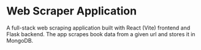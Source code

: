 # Web Scraper Application

A full-stack web scraping application built with React (Vite) frontend and Flask backend. The app scrapes book data from a given url and stores it in MongoDB.